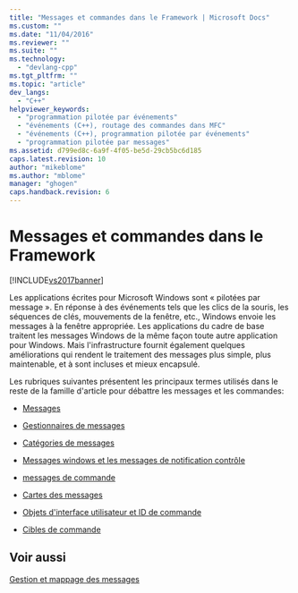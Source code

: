 ```yaml
---
title: "Messages et commandes dans le Framework | Microsoft Docs"
ms.custom: ""
ms.date: "11/04/2016"
ms.reviewer: ""
ms.suite: ""
ms.technology: 
  - "devlang-cpp"
ms.tgt_pltfrm: ""
ms.topic: "article"
dev_langs: 
  - "C++"
helpviewer_keywords: 
  - "programmation pilotée par événements"
  - "événements (C++), routage des commandes dans MFC"
  - "événements (C++), programmation pilotée par événements"
  - "programmation pilotée par messages"
ms.assetid: d799ed8c-6a9f-4f05-be5d-29cb5bc6d185
caps.latest.revision: 10
author: "mikeblome"
ms.author: "mblome"
manager: "ghogen"
caps.handback.revision: 6
---
```

# Messages et commandes dans le Framework
[!INCLUDE[vs2017banner](../assembler/inline/includes/vs2017banner.md)]

Les applications écrites pour Microsoft Windows sont « pilotées par message ». En réponse à des événements tels que les clics de la souris, les séquences de clés, mouvements de la fenêtre, etc., Windows envoie les messages à la fenêtre appropriée.  Les applications du cadre de base traitent les messages Windows de la même façon toute autre application pour Windows.  Mais l'infrastructure fournit également quelques améliorations qui rendent le traitement des messages plus simple, plus maintenable, et à sont incluses et mieux encapsulé.  
  
 Les rubriques suivantes présentent les principaux termes utilisés dans le reste de la famille d'article pour débattre les messages et les commandes:  
  
-   [Messages](../mfc/messages.md)  
  
-   [Gestionnaires de messages](../mfc/message-handlers.md)  
  
-   [Catégories de messages](../mfc/message-categories.md)  
  
-   [Messages windows et les messages de notification contrôle](../mfc/message-categories.md)  
  
-   [messages de commande](../mfc/message-categories.md)  
  
-   [Cartes des messages](../mfc/mapping-messages.md)  
  
-   [Objets d'interface utilisateur et ID de commande](../mfc/user-interface-objects-and-command-ids.md)  
  
-   [Cibles de commande](../mfc/command-targets.md)  
  
## Voir aussi  
 [Gestion et mappage des messages](../mfc/message-handling-and-mapping.md)